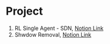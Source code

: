 # Project

1. RL Single Agent - SDN, [Notion Link](https://www.notion.so/RL-Single-Agent-4c84c06563a2478e982b378e15cffc34)
2. Shwdow Removal, [Notion Link](https://www.notion.so/Shadow-Removal-1a86381231764e9099e8e695a32acb97)
